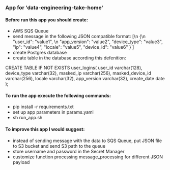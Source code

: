 ### App for 'data-engineering-take-home'
#### Before run this app you should create: 
- AWS SQS Queue
- send message in the following JSON compatible format:
[\n
  {\n
    "user_id": "value1", \n
    "app_version": "value2",
    "device_type": "value3",
    "ip": "value4",
    "locale": "value5",
    "device_id": "value6"
  }
]
- create Postgres database
- create table in the database according this defenition: 

CREATE TABLE IF NOT EXISTS user_logins(
    user_id             varchar(128),
    device_type         varchar(32),
    masked_ip           varchar(256),
    masked_device_id    varchar(256),
    locale              varchar(32),
    app_version         varchar(32),
    create_date         date
);

#### To run the app execute the following commands: 
- pip install -r requirements.txt
- set up app parameters in params.yaml
- sh run_app.sh 

#### To improve this app I would suggest:
- instead of sending message with the data to SQS Queue, put JSON file to S3 bucket and send S3 path to the queue
- store username and password in the Secret Manager
- customize function processing message_processing for different JSON payload
